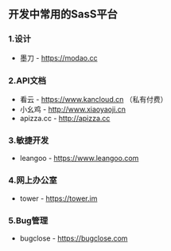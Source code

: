 ## 开发中常用的SasS平台
### 1.设计

* 墨刀 - https://modao.cc

### 2.API文档

* 看云 - https://www.kancloud.cn （私有付费）
* 小幺鸡 - http://www.xiaoyaoji.cn
* apizza.cc - http://apizza.cc

### 3.敏捷开发

* leangoo - https://www.leangoo.com

### 4.网上办公室

* tower - https://tower.im


### 5.Bug管理

* bugclose - https://bugclose.com

	